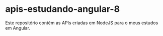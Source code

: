 # apis-estudando-angular-8
Este repositório contém as APIs criadas em NodeJS para o meus estudos em Angular.
